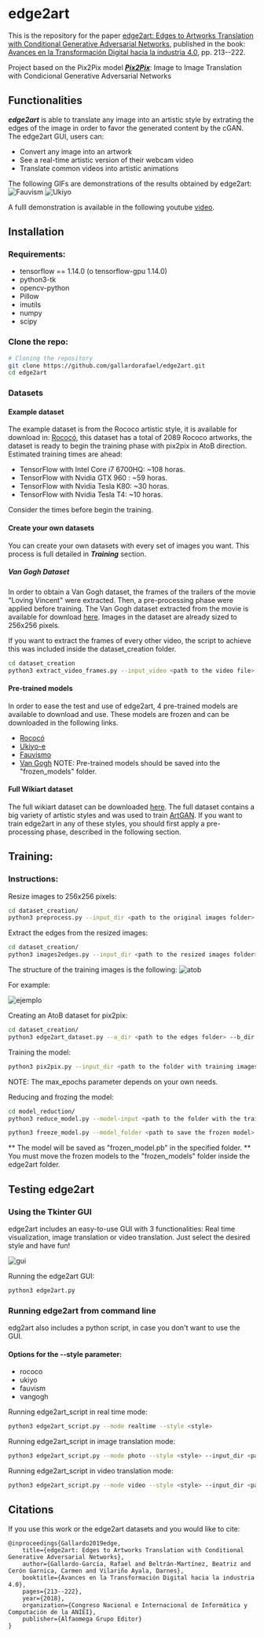 # edge2art
This is the repository for the paper [edge2art: Edges to Artworks Translation with Conditional
Generative Adversarial Networks](http://www.aniei.org.mx/Archivos/Memorias/Libro_Electronico_CNCIIC2019.pdf), published in the book: [Avances en la Transformación Digital hacia la industria 4.0](http://www.aniei.org.mx/Archivos/Memorias/Libro_Electronico_CNCIIC2019.pdf), pp. 213--222.

Project based on the Pix2Pix model ***[Pix2Pix](https://phillipi.github.io/pix2pix/)***: Image to Image Translation with Condicional Generative Adversarial Networks

## Functionalities
***edge2art*** is able to translate any image into an artistic style by extrating the edges of the image in order to favor the generated content by the cGAN. The edge2art GUI, users can:
* Convert any image into an artwork
* See a real-time artistic version of their webcam video
* Translate common videos into artistic animations

The following GIFs are demonstrations of the results obtained by edge2art: 
![Fauvism](https://github.com/gallardorafael/edge2art/blob/master/docs/dodge_fauvism.gif)
![Ukiyo](https://github.com/gallardorafael/edge2art/blob/master/docs/robot_ukiyo.gif)

A fulll demonstration is available in the following youtube [video](https://youtu.be/7BrNVLDM1dE).

## Installation

### Requirements:
* tensorflow == 1.14.0 (o tensorflow-gpu 1.14.0)
* python3-tk
* opencv-python
* Pillow
* imutils
* numpy
* scipy

### Clone the repo:
```sh
# Cloning the repository
git clone https://github.com/gallardorafael/edge2art.git
cd edge2art
``` 
### Datasets
#### Example dataset
The example dataset is from the Rococo artistic style, it is available for download in: [Rococó](https://drive.google.com/open?id=1Q4lUnhlGs10tsJFisWfO4-HmFdbxFai1), this dataset has a total of 2089 Rococo artworks, the dataset is ready to begin the training phase with pix2pix in AtoB direction. Estimated training times are ahead: 
* TensorFlow with Intel Core i7 6700HQ: ~108 horas.
* TensorFlow with Nvidia GTX 960 : ~59 horas.
* TensorFlow with Nvidia Tesla K80: ~30 horas.
* TensorFlow with Nvidia Tesla T4: ~10 horas.

Consider the times before begin the training.

#### Create your own datasets
You can create your own datasets with every set of images you want. This process is full detailed in ***Training*** section.

##### Van Gogh Dataset
In order to obtain a Van Gogh dataset, the frames of the trailers of the movie "Loving Vincent" were extracted. Then, a pre-processing phase were applied before training. The Van Gogh dataset extracted from the movie is available for download [here](https://drive.google.com/open?id=11yYohJwZMdZzq7QRZtQqQF1QIeHCxlf6). Images in the dataset are already sized to 256x256 pixels.

If you want to extract the frames of every other video, the script to achieve this was included inside the dataset_creation folder.
```sh
cd dataset_creation
python3 extract_video_frames.py --input_video <path to the video file> --output_dir <path to save the frames>
```

#### Pre-trained models
In order to ease the test and use of edge2art, 4 pre-trained models are available to download and use. These models are frozen and can be downloaded in the following links.
* [Rococó](https://drive.google.com/open?id=1EMYiRRHVmGDPkruFzhvVijlH3effR2pH)
* [Ukiyo-e](https://drive.google.com/open?id=1gBifqL0b1wnrtVJCSiWIqe46wcwg6vwI)
* [Fauvismo](https://drive.google.com/open?id=1ZSYB4CqPyRmr0xNjvK25-UpXYt6RInuT)
* [Van Gogh](https://drive.google.com/open?id=1cCL8K9OUha6ME7l_jBYva7bmU-5tePAe)
NOTE: Pre-trained models should be saved into the "frozen_models" folder.

#### Full Wikiart dataset
The full wikiart dataset can be downloaded [here](http://web.fsktm.um.edu.my/~cschan/source/ICIP2017/wikiart.zip). The full dataset contains a big variety of artistic styles and was used to train [ArtGAN](https://github.com/cs-chan/ArtGAN). If you want to train edge2art in any of these styles, you should first apply a pre-processing phase, described in the following section.

## Training: 
### Instructions:
Resize images to 256x256 pixels:
```sh
cd dataset_creation/
python3 preprocess.py --input_dir <path to the original images folder> --output_dir <path to save resized images> --operation resize
```

Extract the edges from the resized images:
```sh
cd dataset_creation/
python3 images2edges.py --input_dir <path to the resized images folder> --output_dir <path to save the extracted edges>
```

The structure of the training images is the following: 
![atob](https://github.com/gallardorafael/edge2art/blob/master/docs/ab.png)

For example:

![ejemplo](https://github.com/gallardorafael/edge2art/blob/master/docs/abejemplo.png)

Creating an AtoB dataset for pix2pix:
```sh
cd dataset_creation/
python3 edge2art_dataset.py --a_dir <path to the edges folder> --b_dir <path to the resized images> --output_dir <path to save the training images)>
```
 
Training the model:
```sh
python3 pix2pix.py --input_dir <path to the folder with training images> --output_dir <path to save the trained model> --mode train --max_epochs 200 --which_direction AtoB
```
NOTE: The max_epochs parameter depends on your own needs.

Reducing and frozing the model:
```sh
cd model_reduction/
python3 reduce_model.py --model-input <path to the folder with the trained model> --model-output <path to save the reduced model>

python3 freeze_model.py --model_folder <path to save the frozen model>
```
  ** The model will be saved as "frozen_model.pb" in the specified folder.
  ** You must move the frozen models to the "frozen_models" folder inside the edge2art folder.

## Testing edge2art

### Using the Tkinter GUI

edge2art includes an easy-to-use GUI with 3 functionalities: Real time visualization, image translation or video translation. Just select the desired style and have fun!

![gui](https://github.com/gallardorafael/edge2art/blob/master/docs/gui.png)

Running the edge2art GUI:
```sh
python3 edge2art.py
```

### Running edge2art from command line
edg2art also includes a python script, in case you don't want to use the GUI.

#### Options for the --style parameter:
* rococo
* ukiyo
* fauvism
* vangogh

Running edge2art_script in real time mode:
```sh
python3 edge2art_script.py --mode realtime --style <style>
```

Running edge2art_script in image translation mode:
```sh
python3 edge2art_script.py --mode photo --style <style> --input_dir <path to image file> --output_dir <path to save the translated image> 
```
Running edge2art_script in video translation mode:
```sh
python3 edge2art_script.py --mode video --style <style> --input_dir <path to video file> --output_dir <path to save the translated video> 
```

## Citations
If you use this work or the edge2art datasets and you would like to cite:
```
@inproceedings{Gallardo2019edge,
	title={edge2art: Edges to Artworks Translation with Conditional Generative Adversarial Networks},
	author={Gallardo-García, Rafael and Beltrán-Martínez, Beatriz and Cerón Garnica, Carmen and Vilariño Ayala, Darnes},
	booktitle={Avances en la Transformación Digital hacia la industria 4.0},
	pages={213--222},
	year={2018},
	organization={Congreso Nacional e Internacional de Informática y Computación de la ANIEI},
 	publisher={Alfaomega Grupo Editor}
}
```
